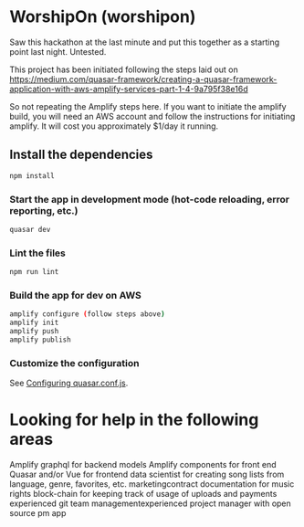 # WorshipOn (worshipon)

Saw this hackathon at the last minute and put this together as a starting point last night. Untested.

This project has been initiated following the steps laid out on https://medium.com/quasar-framework/creating-a-quasar-framework-application-with-aws-amplify-services-part-1-4-9a795f38e16d

So not repeating the Amplify steps here. If you want to initiate the amplify build, you will need an AWS account and follow the instructions for initiating amplify.  It will cost you approximately $1/day it running.


## Install the dependencies
```bash
npm install
```

### Start the app in development mode (hot-code reloading, error reporting, etc.)
```bash
quasar dev
```

### Lint the files
```bash
npm run lint
```

### Build the app for dev on AWS
```bash
amplify configure (follow steps above)
amplify init
amplify push
amplify publish
```

### Customize the configuration
See [Configuring quasar.conf.js](https://quasar.dev/quasar-cli/quasar-conf-js).

# Looking for help in the following areas
  Amplify graphql for backend models
  Amplify components for front end  
  Quasar and/or Vue for frontend
  data scientist for creating song lists from language, genre, favorites, etc.
  marketingcontract documentation for music rights
  block-chain for keeping track of usage of uploads and payments
  experienced git team managementexperienced project 
  manager with open source pm app
